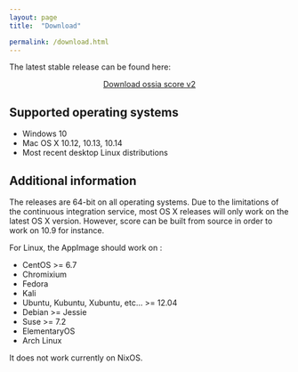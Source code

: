 ```yaml
---
layout: page
title:  "Download"

permalink: /download.html
---
```

The latest stable release can be found here:
<p align="center">
<a href="https://github.com/OSSIA/score/releases/latest"  target="_blank" class="button special" >Download ossia score v2</a>
</p>

<h2>Supported operating systems</h2>

* Windows 10
* Mac OS X 10.12, 10.13, 10.14
* Most recent desktop Linux distributions

<h2>Additional information</h2>

The releases are 64-bit on all operating systems.
Due to the limitations of the continuous integration service, most OS X releases will only work on the latest OS X version.
However, score can be built from source in order to work on 10.9 for instance.

For Linux, the AppImage should work on :
* CentOS >= 6.7
* Chromixium
* Fedora
* Kali
* Ubuntu, Kubuntu, Xubuntu, etc… >= 12.04
* Debian >= Jessie
* Suse >= 7.2
* ElementaryOS
* Arch Linux

It does not work currently on NixOS.
